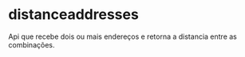 # distanceaddresses
Api que recebe dois ou mais endereços e retorna a distancia entre as combinações.
